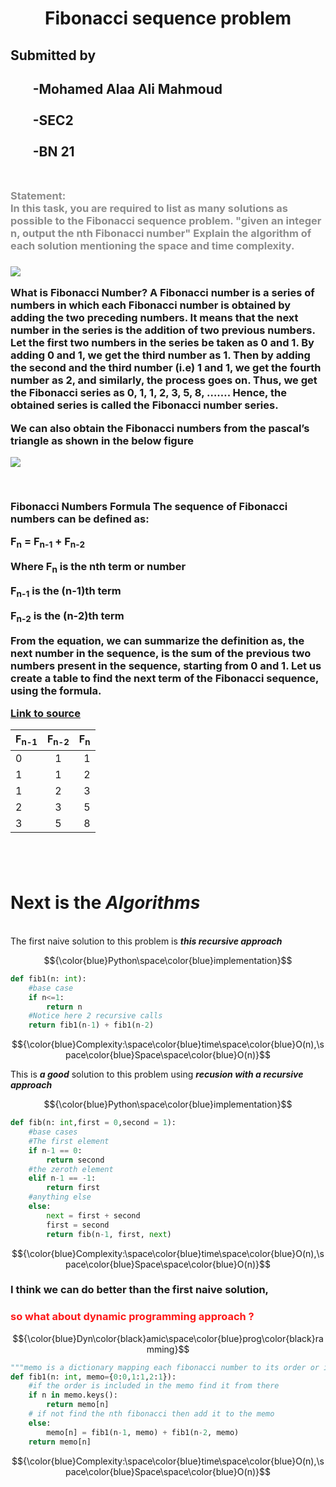 <h1 style="text-align: center; color: black; opacity: 0.90">Fibonacci sequence problem</h1>

<h2 style="color:black; opacity: 0.90">Submitted by <h2>

<ul>
-Mohamed Alaa Ali Mahmoud<br><br>
-SEC2<br><br>
-BN 21 <br><br>
</ul>

<h3 style="color: grey; opacity:0.90;">Statement:<br>In this task, you are required to list as many solutions as possible to the Fibonacci sequence problem. "given an integer n, output the nth Fibonacci number"
Explain the algorithm of each solution mentioning the space and time complexity.<h3>


[![](https://cdn-images-1.medium.com/max/1200/1*bfSmmMFLEaeDEHtQo0Ca_w.jpeg)](https://cdn-images-1.medium.com/max/1200/1*bfSmmMFLEaeDEHtQo0Ca_w.jpeg)

  <p>What is <strong>Fibonacci</strong> Number?
A Fibonacci number is a series of numbers in which each Fibonacci number is obtained by adding the two preceding numbers. It means that the next number in the series is the addition of two previous numbers. Let the first two numbers in the series be taken as 0 and 1. By adding 0 and 1, we get the third number as 1. Then by adding the second and the third number (i.e) 1 and 1, we get the fourth number as 2, and similarly, the process goes on. Thus, we get the Fibonacci series as 0, 1, 1, 2, 3, 5, 8, ……. Hence, the obtained series is called the Fibonacci number series.

We can also obtain the Fibonacci numbers from the pascal’s triangle as shown in the below figure <p>

[![](https://cdn1.byjus.com/wp-content/uploads/2021/03/Fibonacci-Numbers-1.png)](hhttps://cdn1.byjus.com/wp-content/uploads/2021/03/Fibonacci-Numbers-1.pngttp://)


<br><p>Fibonacci Numbers Formula
The sequence of Fibonacci numbers can be defined as:

F<sub>n</sub> = F<sub>n-1</sub> + F<sub>n-2</sub>

Where F<sub>n</sub> is the nth term or number
  


F<sub>n-1</sub> is the (n-1)th term

F<sub>n-2</sub> is the (n-2)th term

From the equation, we can summarize the definition as, the next number in the sequence, is the sum of the previous two numbers present in the sequence, starting from 0 and 1. Let us create a table to find the next term of the Fibonacci sequence, using the formula.<p>[Link to source](https://byjus.com/maths/fibonacci-numbers/ "Link to source")<br>

| F<sub>n-1</sub>  | F<sub>n-2</sub>  |  F<sub>n</sub> |
| :---        |    :----:   |          ---: |
| 0 | 1   | 1   |
| 1 | 1   | 2   |
| 1 | 2   | 3   |
| 2 | 3   | 5   |
| 3 | 5   | 8  |


<br><br><h1>Next is the ***Algorithms***</h1><br>
  The first naive solution to this problem is ***this recursive approach***

$${\color{blue}Python\space\color{blue}implementation}$$
```python
def fib1(n: int):
	#base case
    if n<=1:
        return n
	#Notice here 2 recursive calls
    return fib1(n-1) + fib1(n-2)
```
$${\color{blue}Complexity:\space\color{blue}time\space\color{blue}O(n),\space\color{blue}Space\space\color{blue}O(n)}$$







This is ***a good*** solution to this problem using ***recusion with a recursive  approach***

$${\color{blue}Python\space\color{blue}implementation}$$
```python
def fib(n: int,first = 0,second = 1):
	#base cases
	#The first element
    if n-1 == 0:
        return second
	#the zeroth element
    elif n-1 == -1:
        return first
	#anything else
    else:
        next = first + second
        first = second
        return fib(n-1, first, next)
```
$${\color{blue}Complexity:\space\color{blue}time\space\color{blue}O(n),\space\color{blue}Space\space\color{blue}O(n)}$$


<h3>I think we can do better than the first naive solution,</h3>
<h3 style="color: red; opacity:0.90">so what about dynamic programming approach ?</h3>

$${\color{blue}Dyn\color{black}amic\space\color{blue}prog\color{black}ramming}$$
```python
"""memo is a dictionary mapping each fibonacci number to its order or index"""
def fib1(n: int, memo={0:0,1:1,2:1}):
	#if the order is included in the memo find it from there
    if n in memo.keys():
        return memo[n]
	# if not find the nth fibonacci then add it to the memo
    else:
        memo[n] = fib1(n-1, memo) + fib1(n-2, memo)
    return memo[n]
```
$${\color{blue}Complexity:\space\color{blue}time\space\color{blue}O(n),\space\color{blue}Space\space\color{blue}O(n)}$$
